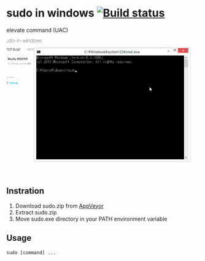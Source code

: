 # sudo in windows [![Build status](https://ci.appveyor.com/api/projects/status/106gjy2xkstpld4b/branch/master)](https://ci.appveyor.com/project/cd01/sudo-in-windows/branch/master)

elevate command (UAC)

![screencast](./screencast.gif)


## Instration

1. Download sudo.zip from [AppVeyor](https://ci.appveyor.com/project/cd01/sudo-in-windows/build/artifacts)
2. Extract sudo.zip
3. Move sudo.exe directory in your PATH environment variable


## Usage

```
sudo [command] ...
```

